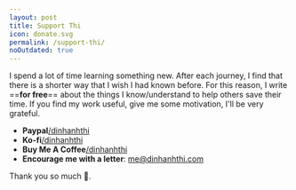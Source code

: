 ```yaml
---
layout: post
title: Support Thi
icon: donate.svg
permalink: /support-thi/
noOutdated: true
---
```


I spend a lot of time learning something new. After each journey, I find that there is a shorter way that I wish I had known before. For this reason, I write ==**for free**== about the things I know/understand to help others save their time. If you find my work useful, give me some motivation, I'll be very grateful.

- **Paypal**[/dinhanhthi](https://www.paypal.me/DinhAnhThi)
- **Ko-fi**[/dinhanhthi](https://www.ko-fi.com/dinhanhthi)
- **Buy Me A Coffee**[/dinhanhthi](https://www.buymeacoffee.com/dinhanhthi)
- **Encourage me with a letter**: [me@dinhanhthi.com](mailto:me@dinhanhthi.com)

Thank you so much 💖.